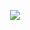 <p align="center">
<a href=""></a>
<a href="https://packagist.org/packages/laravel/framework"><img src="https://travis-ci.org/marcelsanting/captainprox.svg?branch=master"></a>
</p>
